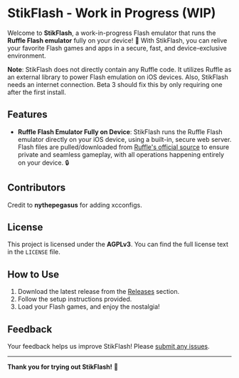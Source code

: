 # StikFlash - Work in Progress (WIP)

Welcome to **StikFlash**, a work-in-progress Flash emulator that runs the **Ruffle Flash emulator** fully on your device! 🎉 With StikFlash, you can relive your favorite Flash games and apps in a secure, fast, and device-exclusive environment.

**Note**: StikFlash does not directly contain any Ruffle code. It utilizes Ruffle as an external library to power Flash emulation on iOS devices. Also, StikFlash needs an internet connection. Beta 3 should fix this by only requiring one after the first install.

## Features
- **Ruffle Flash Emulator Fully on Device**: StikFlash runs the Ruffle Flash emulator directly on your iOS device, using a built-in, secure web server. Flash files are pulled/downloaded from [Ruffle's official source](https://unpkg.com/@ruffle-rs/ruffle) to ensure private and seamless gameplay, with all operations happening entirely on your device. 🔒

## Contributors
Credit to **nythepegasus** for adding xcconfigs.

## License
This project is licensed under the **AGPLv3**. You can find the full license text in the `LICENSE` file.

## How to Use
1. Download the latest release from the [Releases](https://github.com/0-Blu/StikEMU/releases) section.
2. Follow the setup instructions provided.
3. Load your Flash games, and enjoy the nostalgia!

## Feedback
Your feedback helps us improve StikFlash! Please [submit any issues](https://github.com/0-Blu/StikEMU/issues).

---

**Thank you for trying out StikFlash!** 🙌
